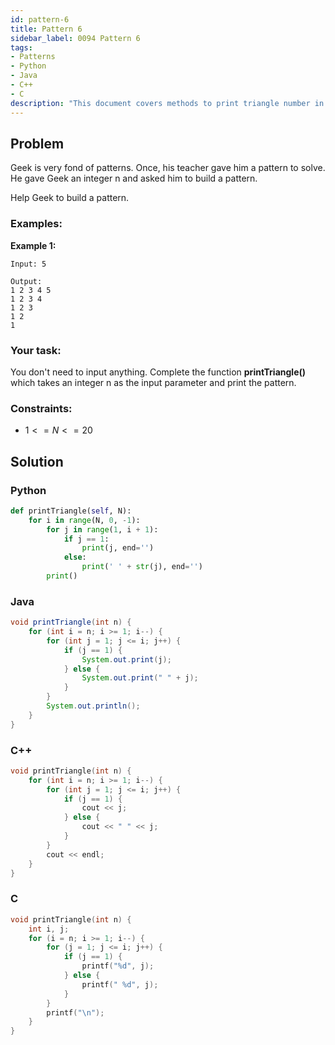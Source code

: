 ```yaml
---
id: pattern-6
title: Pattern 6
sidebar_label: 0094 Pattern 6
tags:
- Patterns
- Python
- Java
- C++
- C
description: "This document covers methods to print triangle number in various programming languages."
---
```


## Problem

Geek is very fond of patterns. Once, his teacher gave him a  pattern to solve. He gave Geek an integer n and asked him to build a pattern.

Help Geek to build a pattern.

### Examples:
**Example 1:**
```
Input: 5

Output:
1 2 3 4 5
1 2 3 4
1 2 3 
1 2  
1 
```

### Your task:

You don't need to input anything. Complete the function **printTriangle()** which takes  an integer n  as the input parameter and print the pattern.

### Constraints:

- $1<= N <= 20$

## Solution
### Python
```python
def printTriangle(self, N):
    for i in range(N, 0, -1):  
        for j in range(1, i + 1):  
            if j == 1:
                print(j, end='')  
            else:
                print(' ' + str(j), end='')  
        print()  
```

### Java
```java
void printTriangle(int n) {
    for (int i = n; i >= 1; i--) { 
        for (int j = 1; j <= i; j++) { 
            if (j == 1) {
                System.out.print(j);
            } else {
                System.out.print(" " + j); 
            }
        }
        System.out.println(); 
    }
}
```

### C++
```cpp
void printTriangle(int n) {
    for (int i = n; i >= 1; i--) { 
        for (int j = 1; j <= i; j++) { 
            if (j == 1) {
                cout << j; 
            } else {
                cout << " " << j; 
            }
        }
        cout << endl; 
    }
}
```

### C
```c
void printTriangle(int n) {
    int i, j;
    for (i = n; i >= 1; i--) {
        for (j = 1; j <= i; j++) {
            if (j == 1) {
                printf("%d", j);
            } else {
                printf(" %d", j);
            }
        }
        printf("\n");
    }
}
```